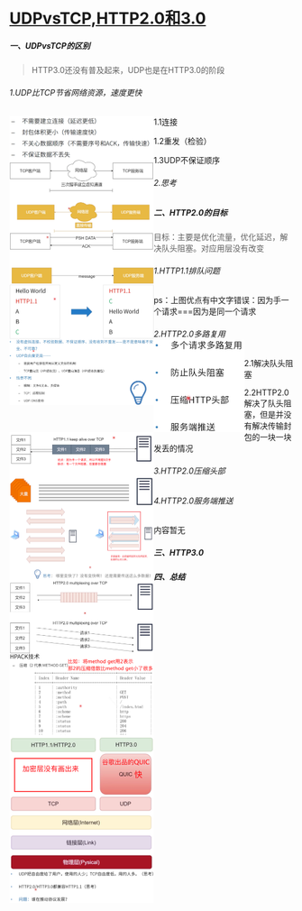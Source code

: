 # [UDPvsTCP,HTTP2.0和3.0](https://course.study.163.com/480000006851432/lecture-480000037323345)

##### 一、UDPvsTCP的区别

> HTTP3.0还没有普及起来，UDP也是在HTTP3.0的阶段

###### 1.UDP比TCP节省网络资源，速度更快

<img src="UDPvsTCP.assets/image-20210428150713674.png" alt="image-20210428150713674" style="zoom:25%;" align="left"/>

1.1连接

<img src="UDPvsTCP.assets/image-20210428150927565.png" alt="image-20210428150927565" style="zoom:25%;" align="left"/>

1.2重发（检验）

<img src="UDPvsTCP.assets/image-20210428151102708.png" alt="image-20210428151102708" style="zoom:25%;" align="left"/>

1.3UDP不保证顺序

<img src="UDPvsTCP.assets/image-20210428151221387.png" alt="image-20210428151221387" style="zoom:25%;" align="left"/>

###### 2.思考

<img src="UDPvsTCP.assets/image-20210428151655936.png" alt="image-20210428151655936" style="zoom:25%;" align="left"/>

##### 二、HTTP2.0的目标

> 目标：主要是优化流量，优化延迟，解决队头阻塞。对应用层没有改变

<img src="UDPvsTCP.assets/image-20210428152153411.png" alt="image-20210428152153411" style="zoom:25%;" align="left"/>

###### 1.HTTP1.1排队问题

<img src="UDPvsTCP.assets/image-20210428153123138.png" alt="image-20210428153123138" style="zoom:25%;" align="left"/>

ps：上图优点有中文字错误：因为手一个请求===因为是同一个请求

###### 2.HTTP2.0多路复用

2.1解决队头阻塞

<img src="UDPvsTCP.assets/image-20210428153358581.png" alt="image-20210428153358581" style="zoom:25%;" align="left"/>

2.2HTTP2.0解决了队头阻塞，但是并没有解决传输封包的一块一块发丢的情况

<img src="UDPvsTCP.assets/image-20210428153436378.png" alt="image-20210428153436378" style="zoom:25%;" align="left"/>

###### 3.HTTP2.0压缩头部

<img src="UDPvsTCP.assets/image-20210428154639058.png" alt="image-20210428154639058" style="zoom:25%;" align="left"/>

###### 4.HTTP2.0服务端推送

内容暂无

##### 三、HTTP3.0

<img src="UDPvsTCP.assets/image-20210428160409774.png" alt="image-20210428160409774" style="zoom:25%;" align="left"/>

##### 四、总结

<img src="UDPvsTCP.assets/image-20210428160136756.png" alt="image-20210428160136756" style="zoom:25%;" align="left"/>